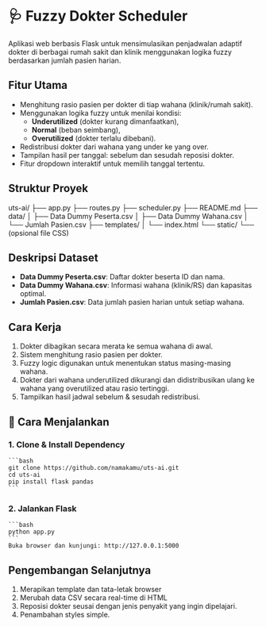 # 🩺 Fuzzy Dokter Scheduler

Aplikasi web berbasis Flask untuk mensimulasikan penjadwalan adaptif dokter di berbagai rumah sakit dan klinik menggunakan logika fuzzy berdasarkan jumlah pasien harian.

## Fitur Utama

- Menghitung rasio pasien per dokter di tiap wahana (klinik/rumah sakit).
- Menggunakan logika fuzzy untuk menilai kondisi:
  - **Underutilized** (dokter kurang dimanfaatkan),
  - **Normal** (beban seimbang),
  - **Overutilized** (dokter terlalu dibebani).
- Redistribusi dokter dari wahana yang under ke yang over.
- Tampilan hasil per tanggal: sebelum dan sesudah reposisi dokter.
- Fitur dropdown interaktif untuk memilih tanggal tertentu.

## Struktur Proyek
uts-ai/
├── app.py
├── routes.py
├── scheduler.py
├── README.md
├── data/
│   ├── Data Dummy Peserta.csv
│   ├── Data Dummy Wahana.csv
│   └── Jumlah Pasien.csv
├── templates/
│   └── index.html
└── static/
    └── (opsional file CSS)

## Deskripsi Dataset

- **Data Dummy Peserta.csv**: Daftar dokter beserta ID dan nama.
- **Data Dummy Wahana.csv**: Informasi wahana (klinik/RS) dan kapasitas optimal.
- **Jumlah Pasien.csv**: Data jumlah pasien harian untuk setiap wahana.

## Cara Kerja

1. Dokter dibagikan secara merata ke semua wahana di awal.
2. Sistem menghitung rasio pasien per dokter.
3. Fuzzy logic digunakan untuk menentukan status masing-masing wahana.
4. Dokter dari wahana underutilized dikurangi dan didistribusikan ulang ke wahana yang overutilized atau rasio tertinggi.
5. Tampilkan hasil jadwal sebelum & sesudah redistribusi.

## 🚀 Cara Menjalankan

### 1. Clone & Install Dependency

    ```bash
    git clone https://github.com/namakamu/uts-ai.git
    cd uts-ai
    pip install flask pandas
    ```

### 2. Jalankan Flask
    ```bash
    python app.py
    ```
    Buka browser dan kunjungi: http://127.0.0.1:5000

## Pengembangan Selanjutnya
1. Merapikan template dan tata-letak browser
2. Merubah data CSV secara real-time di HTML
3. Reposisi dokter seusai dengan jenis penyakit yang ingin dipelajari.
4. Penambahan styles simple.